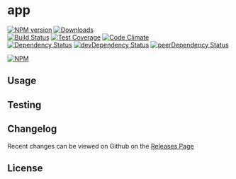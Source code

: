 # app 
[![NPM version](https://badge.fury.io/js/app.svg)](http://badge.fury.io/js/app) [![Downloads](http://img.shields.io/npm/dm/app.svg)](http://badge.fury.io/js/app)   
[![Build Status](https://travis-ci.org//app.svg?branch=master)](https://travis-ci.org//app) [![Test Coverage](https://codeclimate.com/github//app/badges/coverage.svg)](https://codeclimate.com/github//app) [![Code Climate](https://codeclimate.com/github//app/badges/gpa.svg)](https://codeclimate.com/github//app)   
[![Dependency Status](https://david-dm.org//app.svg)](https://david-dm.org//app) [![devDependency Status](https://david-dm.org//app/dev-status.svg)](https://david-dm.org//app#info=devDependencies) [![peerDependency Status](https://david-dm.org//app/peer-status.svg)](https://david-dm.org//app#info=peerDependencies)    


> 

[![NPM](https://nodei.co/npm/app.png?downloads=true&downloadRank=true&stars=true)](https://nodei.co/npm/app)

## Usage


## Testing


## Changelog

Recent changes can be viewed on Github on the [Releases Page](https://github.com//app/releases)

## License


